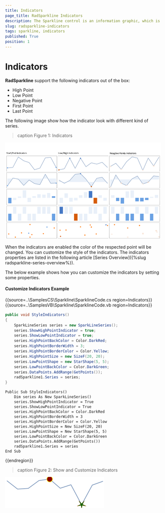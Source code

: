 ```yaml
---
title: Indicators
page_title: RadSparkline Indicators
description: The Sparkline control is an information graphic, which is characterized by small size, excellent performance
slug: radsparkline-indicators
tags: sparkline, indicators
published: True
position: 1
---
```


# Indicators

__RadSparkline__ support the following indicators out of the box:
* High Point
* Low Point
* Negative Point
* First Point
* Last Point


The following image show how the indicator look with different kind of series.

>caption Figure 1: Indicators 

![](images/sparkline-indicators001.png)

When the indicators are enabled the color of the respected point will be changed. You can customize the style of the indicators. The indicators properties are listed in the following article [Series Overview]({%slug radsparkline-series-overview%}).


The below example shows how you can customize the indicators by setting some properties. 

#### Customize Indicators Example

{{source=..\SamplesCS\Sparkline\SparklineCode.cs region=Indicators}} 
{{source=..\SamplesVB\Sparkline\SparklineCode.vb region=Indicators}}
````C#
public void StyleIndicators()
{
    SparkLineSeries series = new SparkLineSeries();
    series.ShowHighPointIndicator = true;
    series.ShowLowPointIndicator = true;
    series.HighPointBackColor = Color.DarkRed;
    series.HighPointBorderWidth = 3;
    series.HighPointBorderColor = Color.Yellow;
    series.HighPointSize = new SizeF(20, 20);
    series.LowPointShape = new StarShape(5, 5);
    series.LowPointBackColor = Color.DarkGreen;
    series.DataPoints.AddRange(GetPoints());
    radSparkline1.Series = series;
}

````
````VB.NET
Public Sub StyleIndicators()
    Dim series As New SparkLineSeries()
    series.ShowHighPointIndicator = True
    series.ShowLowPointIndicator = True
    series.HighPointBackColor = Color.DarkRed
    series.HighPointBorderWidth = 3
    series.HighPointBorderColor = Color.Yellow
    series.HighPointSize = New SizeF(20, 20)
    series.LowPointShape = New StarShape(5, 5)
    series.LowPointBackColor = Color.DarkGreen
    series.DataPoints.AddRange(GetPoints())
    radSparkline1.Series = series
End Sub

````
 


{{endregion}} 

>caption Figure 2: Show and Customize Indicators

![](images/sparkline-indicators002.png)

